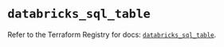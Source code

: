 # `databricks_sql_table`

Refer to the Terraform Registry for docs: [`databricks_sql_table`](https://registry.terraform.io/providers/databricks/databricks/1.89.0/docs/resources/sql_table).
